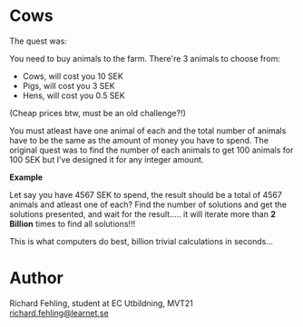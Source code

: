 # Cows
The quest was:

You need to buy animals to the farm. There're 3 animals to choose from:
- Cows, will cost you 10 SEK
- Pigs, will cost you 3 SEK
- Hens, will cost you 0.5 SEK

(Cheap prices btw, must be an old challenge?!)

You must atleast have one animal of each and the total number of animals have to be the same as the amount of money you have to spend.
The original quest was to find the number of each animals to get 100 animals for 100 SEK but I've designed it for any integer amount.

**Example**

Let say you have 4567 SEK to spend, the result should be a total of 4567 animals and atleast one of each?
Find the number of solutions and get the solutions presented, and wait for the result..... it will iterate more than **2 Billion** times
to find all solutions!!!

This is what computers do best, billion trivial calculations in seconds...

# Author
Richard Fehling, student at EC Utbildning, MVT21<br/>
richard.fehling@learnet.se
